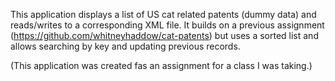 
This application displays a list of US cat related patents (dummy data) and reads/writes to a corresponding XML file. It builds on a previous assignment (https://github.com/whitneyhaddow/cat-patents) but uses a sorted list and allows searching by key and updating previous records.

(This application was created fas an assignment for a class I was taking.)
